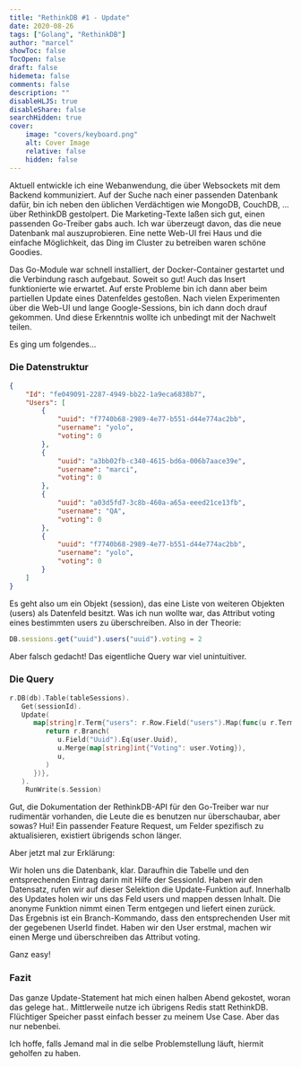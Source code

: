 ```yaml
---
title: "RethinkDB #1 - Update"
date: 2020-08-26
tags: ["Golang", "RethinkDB"]
author: "marcel"
showToc: false
TocOpen: false
draft: false
hidemeta: false
comments: false
description: ""
disableHLJS: true
disableShare: false
searchHidden: true
cover:
    image: "covers/keyboard.png"
    alt: Cover Image
    relative: false
    hidden: false
---
```


Aktuell entwickle ich eine Webanwendung, die über Websockets mit dem Backend kommuniziert.
Auf der Suche nach einer passenden Datenbank dafür, bin ich neben den üblichen Verdächtigen wie
MongoDB, CouchDB, … über RethinkDB gestolpert. Die Marketing-Texte laßen sich gut, einen passenden Go-Treiber gabs auch.
Ich war überzeugt davon, das die neue Datenbank mal auszuprobieren. Eine nette Web-UI frei Haus
und die einfache Möglichkeit, das Ding im Cluster zu betreiben waren schöne Goodies.

Das Go-Module war schnell installiert, der Docker-Container gestartet und die Verbindung rasch aufgebaut.
Soweit so gut! Auch das Insert funktionierte wie erwartet. Auf erste Probleme bin ich dann aber beim partiellen
Update eines Datenfeldes gestoßen. Nach vielen Experimenten über die Web-UI und lange Google-Sessions,
bin ich dann doch drauf gekommen. Und diese Erkenntnis wollte ich unbedingt mit der Nachwelt teilen.

Es ging um folgendes…

### Die Datenstruktur

```json
{
    "Id": "fe049091-2287-4949-bb22-1a9eca6838b7",
    "Users": [
        {
            "uuid": "f7740b68-2989-4e77-b551-d44e774ac2bb",
            "username": "yolo",
            "voting": 0
        },
        {
            "uuid": "a3bb02fb-c340-4615-bd6a-006b7aace39e",
            "username": "marci",
            "voting": 0
        },
        {
            "uuid": "a03d5fd7-3c8b-460a-a65a-eeed21ce13fb",
            "username": "QA",
            "voting": 0
        },
        {
            "uuid": "f7740b68-2989-4e77-b551-d44e774ac2bb",
            "username": "yolo",
            "voting": 0
        }
    ]
}
```

Es geht also um ein Objekt (session), das eine Liste von weiteren Objekten (users) als Datenfeld besitzt.
Was ich nun wollte war, das Attribut voting eines bestimmten users zu überschreiben.
Also in der Theorie:

```javascript
DB.sessions.get("uuid").users("uuid").voting = 2
```

Aber falsch gedacht! Das eigentliche Query war viel unintuitiver.

### Die Query

```go
r.DB(db).Table(tableSessions).
   Get(sessionId).
   Update(
      map[string]r.Term{"users": r.Row.Field("users").Map(func(u r.Term) r.Term {
         return r.Branch(
            u.Field("Uuid").Eq(user.Uuid),
            u.Merge(map[string]int{"Voting": user.Voting}),
            u,
         )
      })},
   ).
    RunWrite(s.Session)
```

Gut, die Dokumentation der RethinkDB-API für den Go-Treiber war nur rudimentär vorhanden,
die Leute die es benutzen nur überschaubar, aber sowas? Hui! Ein passender Feature Request,
um Felder spezifisch zu aktualisieren, existiert übrigends schon länger.

Aber jetzt mal zur Erklärung:

Wir holen uns die Datenbank, klar. Daraufhin die Tabelle und den entsprechenden Eintrag darin mit Hilfe der SessionId.
Haben wir den Datensatz, rufen wir auf dieser Selektion die Update-Funktion auf.
Innerhalb des Updates holen wir uns das Feld users und mappen dessen Inhalt.
Die anonyme Funktion nimmt einen Term entgegen und liefert einen zurück. Das Ergebnis ist ein Branch-Kommando,
dass den entsprechenden User mit der gegebenen UserId findet.
Haben wir den User erstmal, machen wir einen Merge und überschreiben das Attribut voting.

Ganz easy!

### Fazit

Das ganze Update-Statement hat mich einen halben Abend gekostet, woran das gelege hat..
Mittlerweile nutze ich übrigens Redis statt RethinkDB. Flüchtiger Speicher passt einfach besser zu meinem Use Case.
Aber das nur nebenbei.

Ich hoffe, falls Jemand mal in die selbe Problemstellung läuft, hiermit geholfen zu haben.